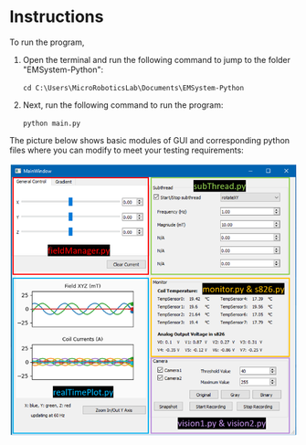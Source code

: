 # Instructions

To run the program,
1. Open the terminal and run the following command to jump to the folder "EMSystem-Python":

   `cd C:\Users\MicroRoboticsLab\Documents\EMSystem-Python`

2. Next, run the following command to run the program:

   `python main.py`

The picture below shows basic modules of GUI and corresponding python files where you can modify to meet your testing requirements:

![This is an image](/GUI.png)
